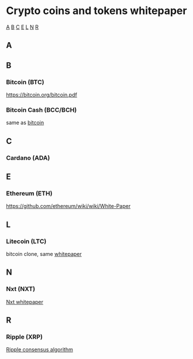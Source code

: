 # Crypto coins and tokens whitepaper
[A](#a) [B](#b) [C](#c) [E](#e) [L](#l) [N](#n) [R](#r)

## A

## B

### Bitcoin (BTC)

https://bitcoin.org/bitcoin.pdf

### Bitcoin Cash (BCC/BCH)

same as [bitcoin](#bitcoin-btc)

## C

### Cardano (ADA)

## E

### Ethereum (ETH)

https://github.com/ethereum/wiki/wiki/White-Paper

## L

### Litecoin (LTC)

bitcoin clone, same [whitepaper](#bitcoin-btc)

## N

### Nxt (NXT)

[Nxt whitepaper](https://www.dropbox.com/s/cbuwrorf672c0yy/NxtWhitepaper_v122_rev4.pdf)

## R

### Ripple (XRP)

[Ripple consensus algorithm](https://ripple.com/files/ripple_consensus_whitepaper.pdf)
